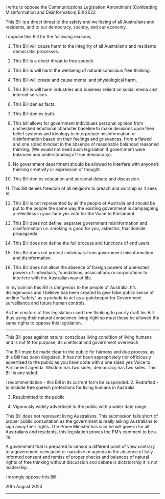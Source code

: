 I write to oppose the Communications Legislation Amendment (Combatting
Misinformation and Disinformation) Bill 2023

This Bill is a direct threat to the safety and wellbeing of all Australians and residents,
and to our democracy, society, and our economy.

I oppose this Bill for the following reasons;

1. This Bill will cause harm to the integrity of all Australian’s and residents
democratic processes.

2. This Bill is a direct threat to free speech.

3. This Bill is will harm the wellbeing of natural conscious free thinking.

4. This Bill will create and cause mental and physiological harm.

5. This Bill is will harm industries and business reliant on social media and
internet services.

6. This Bill denies facts.

7. This Bill denies truth.

8. This bill allows for government individuals personal opinion from unchecked
emotional character baseline to make decisions upon their belief systems and
ideology to interpretate misinformation or disinformation based on their
feelings and grievances, from a flawed and one sided mindset in the absence
of reasonable balanced reasoned thinking. (We would not need such
legislation if government were balanced and understanding of true
democracy).

9. No government department should be allowed to interfere with anyone’s
thinking creativity or expression of thought.

10. This Bill denies education and personal debate and discussion.

11 .This Bill denies freedom of all religion’s to preach and worship as it sees fit.

12. This Bill is not represented by all the people of Australia and should be put to
the people the same way the existing government is campaigning a relentless
in your face yes vote for the Voice to Parliament.

13. This Bill does not define, separate government misinformation and
disinformation i.e. smoking is good for you, asbestos, thalidomide
propaganda.

14. This Bill does not define the full process and functions of end users.

15. This Bill does not protect individuals from government misinformation and
disinformation.

16. This Bill does not allow the absence of foreign powers of unelected powers of
individuals, foundations, associations or corporations to interfere with the
Australian way of life.

In my opinion this Bill is dangerous to the people of Australia. It’s disingenuous and I
believe has been created to give false public sense of on line “safety” as a prelude to
act as a gatekeeper for Government surveillance and future human controls.

As the creators of this legislation used free thinking to poorly draft his Bill thus using
their natural conscience living right so must those be allowed the same rights to
oppose this legislation.


-----

This Bill goes against natural conscious living condition of living humans and is not fit
for purpose, its unethical and government overreach.

The Bill must be made clear to the public for fairness and due process, as this Bill
has been disguised. It has not been appropriately nor officiously advertised to the
public as you have done with a one sided yes Voice to Parliament agenda. Wisdom
has two sides, democracy has two sides. This Bill is one sided.

I recommendation                 - this Bill in its current form be suspended.
2. Redrafted         - to include free speech protections for living humans in Australia

3. Resubmitted to the public

4. Vigorously widely advertised to the public with a wider date range

This Bill does not represent living Australians. This submission falls short of proper
public consultation as the government is really asking Australians to sign away their
rights. The Prime Minister has said he will govern for all Australians and residents,
this legislation proves the PM’s comment to be a lie.

A government that is prepared to censor a different point of view contrary to a
government view point or narrative or agenda in the absence of fully informed
consent and remiss of proper checks and balances of natural rights of free thinking
without discussion and debate is dictatorship it is not leadership.

I strongly oppose this Bill.

20tn August 2023


-----


